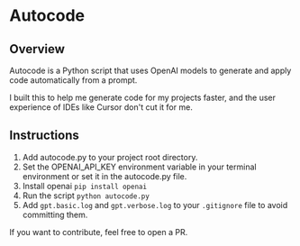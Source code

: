 # Autocode

## Overview

Autocode is a Python script that uses OpenAI models to generate and apply code automatically from a prompt.

I built this to help me generate code for my projects faster, and the user experience of IDEs like Cursor don't cut it for me.

## Instructions

1. Add autocode.py to your project root directory.
2. Set the OPENAI_API_KEY environment variable in your terminal environment or set it in the autocode.py file.
3. Install openai `pip install openai`
4. Run the script `python autocode.py`
5. Add `gpt.basic.log` and `gpt.verbose.log` to your `.gitignore` file to avoid committing them.

If you want to contribute, feel free to open a PR.

